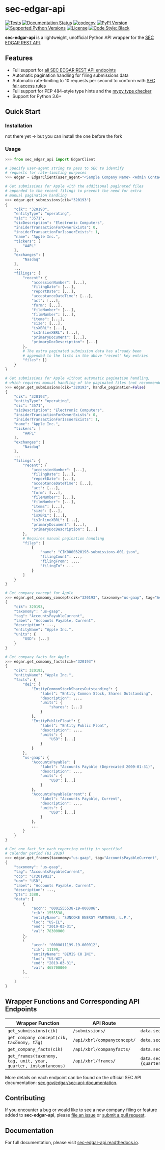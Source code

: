 # sec-edgar-api

[![Tests](https://github.com/jadchaar/sec-edgar-api/actions/workflows/continuous_integration.yml/badge.svg)](https://github.com/jadchaar/sec-edgar-api/actions/workflows/continuous_integration.yml)
[![Documentation Status](https://readthedocs.org/projects/sec-edgar-api/badge/?version=latest)](https://sec-edgar-api.readthedocs.io/en/latest/?badge=latest)
[![codecov](https://codecov.io/gh/jadchaar/sec-edgar-api/branch/main/graph/badge.svg?token=0WLWU3SZKE)](https://codecov.io/gh/jadchaar/sec-edgar-api)
[![PyPI Version](https://img.shields.io/pypi/v/sec-edgar-api.svg)](https://pypi.org/project/sec-edgar-api/)
[![Supported Python Versions](https://img.shields.io/pypi/pyversions/sec-edgar-api.svg)](https://pypi.org/project/sec-edgar-api/)
[![License](https://img.shields.io/pypi/l/sec-edgar-api.svg)](https://pypi.org/project/sec-edgar-api/)
[![Code Style: Black](https://img.shields.io/badge/code%20style-black-000000.svg)](https://github.com/python/black)

**sec-edgar-api** is a lightweight, unofficial Python API wrapper for the [SEC EDGAR REST API](https://www.sec.gov/edgar/sec-api-documentation).

## Features

- Full support for [all SEC EDGAR REST API endpoints](#wrapper-functions-and-corresponding-api-endpoints)
- Automatic pagination handling for filing submissions data
- Automatic rate-limiting to 10 requests per second to conform with [SEC fair access rules](https://www.sec.gov/developer)
- Full support for PEP 484-style type hints and the [mypy type checker](https://mypy.readthedocs.io/en/stable/)
- Support for Python 3.6+

## Quick Start

### Installation

not there yet -> but you can install the one before the fork

### Usage

```python
>>> from sec_edgar_api import EdgarClient

# Specify user-agent string to pass to SEC to identify
# requests for rate-limiting purposes
>>> edgar = EdgarClient(user_agent="<Sample Company Name> <Admin Contact>@<Sample Company Domain>")

# Get submissions for Apple with the additional paginated files
# appended to the recent filings to prevent the need for extra
# manual pagination handling
>>> edgar.get_submissions(cik="320193")
{
    "cik": "320193",
    "entityType": "operating",
    "sic": "3571",
    "sicDescription": "Electronic Computers",
    "insiderTransactionForOwnerExists": 0,
    "insiderTransactionForIssuerExists": 1,
    "name": "Apple Inc.",
    "tickers": [
        "AAPL"
    ],
    "exchanges": [
        "Nasdaq"
    ],
    ...
    "filings": {
        "recent": {
            "accessionNumber": [...],
            "filingDate": [...],
            "reportDate": [...],
            "acceptanceDateTime": [...],
            "act": [...],
            "form": [...],
            "fileNumber": [...],
            "filmNumber": [...],
            "items": [...],
            "size": [...],
            "isXBRL": [...],
            "isInlineXBRL": [...],
            "primaryDocument": [...],
            "primaryDocDescription": [...]
        },
        # The extra paginated submission data has already been
        # appended to the lists in the above "recent" key entries
        "files": []
    }
}

# Get submissions for Apple without automatic pagination handling,
# which requires manual handling of the paginated files (not recommended)
>>> edgar.get_submissions(cik="320193", handle_pagination=False)
{
    "cik": "320193",
    "entityType": "operating",
    "sic": "3571",
    "sicDescription": "Electronic Computers",
    "insiderTransactionForOwnerExists": 0,
    "insiderTransactionForIssuerExists": 1,
    "name": "Apple Inc.",
    "tickers": [
        "AAPL"
    ],
    "exchanges": [
        "Nasdaq"
    ],
    ...
    "filings": {
        "recent": {
            "accessionNumber": [...],
            "filingDate": [...],
            "reportDate": [...],
            "acceptanceDateTime": [...],
            "act": [...],
            "form": [...],
            "fileNumber": [...],
            "filmNumber": [...],
            "items": [...],
            "size": [...],
            "isXBRL": [...],
            "isInlineXBRL": [...],
            "primaryDocument": [...],
            "primaryDocDescription": [...]
        },
        # Requires manual pagination handling
        "files": [
            {
                "name": "CIK0000320193-submissions-001.json",
                "filingCount": ...,
                "filingFrom": ...,
                "filingTo": ...
            }
        ]
    }
}

# Get company concept for Apple
>>> edgar.get_company_concept(cik="320193", taxonomy="us-gaap", tag="AccountsPayableCurrent")
{
    "cik": 320193,
    "taxonomy": "us-gaap",
    "tag": "AccountsPayableCurrent",
    "label": "Accounts Payable, Current",
    "description": ...,
    "entityName": "Apple Inc.",
    "units": {
        "USD": [...]
    }
}

# Get company facts for Apple
>>> edgar.get_company_facts(cik="320193")
{
    "cik": 320193,
    "entityName": "Apple Inc.",
    "facts": {
        "dei": {
            "EntityCommonStockSharesOutstanding": {
                "label": "Entity Common Stock, Shares Outstanding",
                "description": ...,
                "units": {
                    "shares": [...]
                }
            },
            "EntityPublicFloat": {
                "label": "Entity Public Float",
                "description": ...,
                "units": {
                    "USD": [...]
                }
            }
        },
        "us-gaap": {
            "AccountsPayable": {
                "label": "Accounts Payable (Deprecated 2009-01-31)",
                "description": ...,
                "units": {
                    "USD": [...]
                }
            },
            "AccountsPayableCurrent": {
                "label": "Accounts Payable, Current",
                "description": ...,
                "units": {
                    "USD": [...]
                }
            },
            ...
        }
    }
}

# Get one fact for each reporting entity in specified
# calendar period (Q1 2019)
>>> edgar.get_frames(taxonomy="us-gaap", tag="AccountsPayableCurrent", unit="USD", year="2019", quarter=1)
{
    "taxonomy": "us-gaap",
    "tag": "AccountsPayableCurrent",
    "ccp": "CY2019Q1I",
    "uom": "USD",
    "label": "Accounts Payable, Current",
    "description": ...,
    "pts": 3388,
    "data": [
        {
            "accn": "0001555538-19-000006",
            "cik": 1555538,
            "entityName": "SUNCOKE ENERGY PARTNERS, L.P.",
            "loc": "US-IL",
            "end": "2019-03-31",
            "val": 78300000
        },
        {
            "accn": "0000011199-19-000012",
            "cik": 11199,
            "entityName": "BEMIS CO INC",
            "loc": "US-WI",
            "end": "2019-03-31",
            "val": 465700000
        },
        ...
    ]
}
```

## Wrapper Functions and Corresponding API Endpoints

|                        Wrapper Function                         |          API Route          |                                         Full API URI                                         |
| --------------------------------------------------------------- | --------------------------- | -------------------------------------------------------------------------------------------- |
| `get_submissions(cik)`                                          | `/submissions/`             | `data.sec.gov/submissions/CIK{cik}.json`                                                     |
| `get_company_concept(cik, taxonomy, tag)`                       | `/api/xbrl/companyconcept/` | `data.sec.gov/api/xbrl/companyconcept/CIK{cik}/{taxonomy}/{tag}.json`                        |
| `get_company_facts(cik)`                                        | `/api/xbrl/companyfacts/`   | `data.sec.gov/api/xbrl/companyfacts/CIK{cik}.json`                                           |
| `get_frames(taxonomy, tag, unit, year, quarter, instantaneous)` | `/api/xbrl/frames/`         | `data.sec.gov/api/xbrl/frames/{taxonomy}/{tag}/{unit}/CY{year}{quarter}{instantaneous}.json` |

More details on each endpoint can be found on the official SEC API documentation: [sec.gov/edgar/sec-api-documentation](https://www.sec.gov/edgar/sec-api-documentation).

## Contributing

If you encounter a bug or would like to see a new company filing or feature added to **sec-edgar-api**, please [file an issue](https://github.com/jadchaar/sec-edgar-api/issues) or [submit a pull request](https://help.github.com/en/articles/creating-a-pull-request).

## Documentation

For full documentation, please visit [sec-edgar-api.readthedocs.io](https://sec-edgar-api.readthedocs.io).
